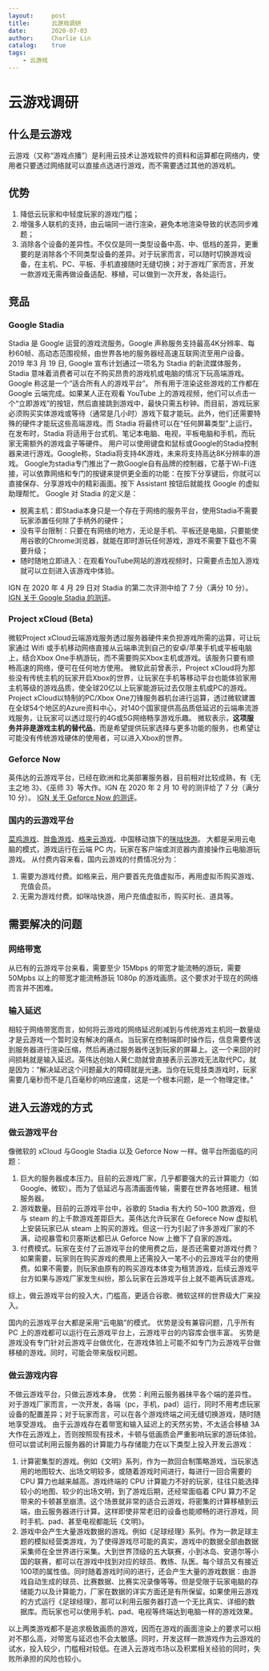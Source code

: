```yaml
---
layout:     post
title:      云游戏调研
date:       2020-07-03
author:     Charlie Lin
catalog:    true
tags:
    - 云游戏
---
```

# 云游戏调研

## 什么是云游戏

云游戏（又称“游戏点播”）是利用云技术让游戏软件的资料和运算都在网络内，使用者只要透过网络就可以直接点选进行游戏，而不需要透过其他的游戏机。

## 优势
1. 降低云玩家和中轻度玩家的游戏门槛；
2. 增强多人联机的支持，由云端同一进行渲染，避免本地渲染导致的状态同步难题；
3. 消除各个设备的差异性。不仅仅是同一类型设备中高、中、低档的差异，更重要的是消除各个不同类型设备的差异。对于玩家而言，可以随时切换游戏设备，在主机、PC、平板、手机直接随时无缝切换；对于游戏厂家而言，开发一款游戏无需再做设备适配、移植，可以做到一次开发，各处运行。

## 竞品

### Google Stadia
Stadia 是 Google 运营的游戏流服务。Google 声称服务支持最高4K分辨率、每秒60帧、高动态范围视频，由世界各地的服务器经高速互联网流至用户设备。
2019 年3 月 19 日, Google 宣布计划通过一项名为 Stadia 的新流媒体服务，Stadia 意味着消费者可以在不购买昂贵的游戏机或电脑的情况下玩高端游戏。Google 称这是一个“适合所有人的游戏平台”。 所有用于渲染这些游戏的工作都在 Google 云端完成。如果某人正在观看 YouTube 上的游戏视频，他们可以点击一个“立即游戏”的按钮，然后直接跳到游戏中，最快只需五秒钟。而目前，游戏玩家必须购买实体游戏或等待（通常是几小时）游戏下载才能玩。此外，他们还需要特殊的硬件才能玩这些高端游戏。而 Stadia 将最终可以在“任何屏幕类型”上运行。在发布时，Stadia 将适用于台式机、笔记本电脑、电视，平板电脑和手机，而玩家无需额外的游戏盒子等硬件。 用户可以使用键盘和鼠标或Google的Stadia控制器来进行游戏。Google称，Stadia将支持4K游戏，未来将支持高达8K分辨率的游戏。 Google为stadia专门推出了一款Google自有品牌的控制器，它基于Wi-Fi连接，可以依靠网络和专门的按键来提供更全面的功能：在按下分享键后，你就可以直接保存、分享游戏中的精彩画面。按下 Assistant 按钮后就能找 Google 的虚拟助理帮忙。
Google 对 Stadia 的定义是：
* 脱离主机：即Stadia本身只是一个存在于网络的服务平台，使用Stadia不需要玩家添置任何除了手柄外的硬件；
* 没有平台限制：只要在有网络的地方，无论是手机、平板还是电脑，只要能使用谷歌的Chrome浏览器，就能在即时游玩任何游戏，游戏不需要下载也不需要升级；
* 随时随地立即进入：在观看YouTube网站的游戏视频时，只需要点击加入游戏就可以立刻进入该游戏中体验。

IGN 在 2020 年 4 月 29 日对 Stadia 的第二次评测中给了 7 分（满分 10 分）。
[IGN 关于 Google Stadia 的测评](https://www.bilibili.com/video/BV1hk4y1k7W2?from=search&seid=11964382942033732037)。
### Project xCloud (Beta)
微软Project xCloud云端游戏服务透过服务器硬件来负担游戏所需的运算，可让玩家通过 Wifi 或手机移动网络直接从云端串流到自己的安卓/苹果手机或平板电脑上，结合Xbox One手柄游玩，而不需要购买Xbox主机或游戏。该服务只要有顺畅高速的网络，便可在任何地方使用。
微软此前曾表示，Project xCloud将为那些没有传统主机的玩家开启Xbox的世界，让玩家在手机等移动平台也能体验家用主机等级的游戏品质，使全球20亿以上玩家能游玩过去仅限主机或PC的游戏。
Project xCloud以特制的PC/Xbox One刀锋服务器机台进行运算，透过微软建置在全球54个地区的Azure资料中心，对140个国家提供高品质低延迟的云端串流游戏服务，让玩家可以透过现行的4G或5G网络畅享游戏乐趣。
微软表示，**这项服务并非是游戏主机的替代品**，而是希望提供玩家选择与更多功能的服务，也希望让可能没有传统游戏硬体的使用者，可以进入Xbox的世界。

### Geforce Now
英伟达的云游戏平台，已经在欧洲和北美部署服务器，目前相对比较成熟，有《无主之地 3》、《巫师 3》等大作。IGN 在 2020 年 2 月 10 号的测评给了 7 分（满分 10 分）。
[IGN 关于 Geforce Now 的测评](https://www.bilibili.com/video/BV1JK411L7Wz?from=search&seid=3428944069372091871)。

### 国内的云游戏平台

[菜鸡游戏](https://www.caijiyouxi.com/)、[胖鱼游戏](https://www.anygame.info)、[格来云游戏](https://www.gloud.cn/#/index)、中国移动旗下的[咪咕快游](pc.migufun.com)。
大都是采用云电脑的模式，游戏运行在云端 PC 内，玩家在客户端或浏览器内直接操作云电脑游玩游戏。
从付费内容来看，国内云游戏的付费情况分为：
1. 需要为游戏付费。如格来云，用户要首先充值虚拟币，再用虚拟币购买游戏、充值会员。
2. 无需为游戏付费。如咪咕快游，用户充值虚拟币，购买时长、道具等。

## 需要解决的问题

### 网络带宽
从已有的云游戏平台来看，需要至少 15Mbps 的带宽才能流畅的游玩，需要 50Mpbs 以上的带宽才能流畅游玩 1080p 的游戏画质。这个要求对于现在的网络而言并不困难。
### 输入延迟
相较于网络带宽而言，如何将云游戏的网络延迟削减到与传统游戏主机同一数量级才是云游戏一个暂时没有解决的痛点。当玩家在控制端即时操作后，信息需要传送到服务器进行渲染压缩，然后再通过服务器传送到玩家的屏幕上。这一个来回的时间损耗就是输入延迟。英伟达创始人黄仁勋就曾直接表示云游戏无法取代PC，就是因为：“解决延迟这个问题最大的障碍就是光速。当你在玩竞技类游戏时，玩家需要几毫秒而不是几百毫秒的响应速度，这是一个根本问题，是一个物理定律。”

## 进入云游戏的方式

### 做云游戏平台
像微软的 xCloud 与Google Stadia 以及 Geforce Now 一样。做平台所面临的问题：
1. 巨大的服务器成本压力。目前的云游戏厂家，几乎都要强大的云计算能力（如 Google、微软）。而为了低延迟与高清画面传输，需要在世界各地搭建、租赁服务器。
2. 游戏数量。目前的云游戏平台中，谷歌的 Stadia 有大约 50~100 款游戏，但与 steam 的上千款游戏差距巨大。英伟达允许玩家在 Geforece Now 虚拟机上安装玩家已从 steam 上购买的游戏。但这一行为引起了许多游戏厂家的不满，动视暴雪和贝塞斯达都已从 Geforce Now 上撤下了自家的游戏。
3. 付费模式。玩家在支付了云游戏平台的使用费之后，是否还需要对游戏付费？如果需要，玩家则在购买游戏的费用上还需投入一笔不小的云游戏平台的使用费。如果不需要，则玩家由原有的购买游戏本体变为租赁游戏，后续云游戏平台方如果与游戏厂家发生纠纷，那么玩家在云游戏平台上就不能再玩该游戏。

综上，做云游戏平台的投入大，门槛高，更适合谷歌、微软这样的世界级大厂来投入。

国内的云游戏平台大都是采用“云电脑”的模式。
优势是没有兼容问题，几乎所有 PC 上的游戏都可以运行在云游戏平台上，云游戏平台的内容库会很丰富。
劣势是游戏没有专门针对云游戏平台做优化，在游戏体验上可能不如专门为云游戏平台做移植的游戏。同时，可能会带来版权问题。



### 做云游戏内容
不做云游戏平台，只做云游戏本身。
优势：利用云服务器抹平各个端的差异性。对于游戏厂家而言，一次开发，各端（pc，手机，pad）运行，同时不用考虑玩家设备的配置差异；对于玩家而言，可以在各个游戏终端之间无缝切换游戏，随时随地享受游戏。
由于云游戏存在着带宽和输入延迟上的天然劣势，不太适合移植 3A 大作在云游戏上，否则按照现有技术，卡顿与低画质会严重影响玩家的游玩体验。但可以尝试利用云服务器的计算能力与存储能力在以下类型上投入开发云游戏：
1. 计算密集型的游戏。例如《文明》系列，作为一款回合制策略游戏，当玩家选用的地图较大、出场文明较多，或随着游戏时间进行，每进行一回合需要的 CPU 算力也越来越高。游戏终端的 CPU 计算能力不好的玩家，往往只能选择较小的地图、较少的出场文明，到了游戏后期，还经常面临着 CPU 算力不足带来的卡顿甚至崩溃。这个场景就非常的适合云游戏，将密集的计算移植到云端，由云服务器进行计算。这样即使非常老旧的设备也能顺畅的进行游戏，同时手机、pad、甚至电视都能玩《文明》。
2. 游戏中会产生大量游戏数据的游戏。例如《足球经理》系列。作为一款足球主题的模拟经营类游戏，为了使得游戏尽可能的真实，游戏中的数据全部由数据采集师在全世界进行采集。大到世界顶级的五大联赛，小到冰岛、安道尔等小国的联赛，都可以在游戏中找到对应的球员、教练、队医。每个球员又有接近 100项的属性值。同时随着游戏时间的进行，还会产生大量的游戏数据：由游戏自动生成的球员、比赛数据、比赛实况录像等等。但是受限于玩家电脑的存储能力以及计算能力，厂家在数据的详实方面还是有所保留。如果使用云游戏的方式运行《足球经理》，那可以利用云服务器打造一个无比真实、详细的数据库。而玩家也可以使用手机、pad、电视等终端达到电脑一样的游戏效果。

以上两类游戏都不是追求极致画质的游戏，因而在游戏的画面渲染上的要求可以相对不那么高，对带宽与延迟也不会太敏感。同时，开发这样一款游戏作为云游戏的试水，投入较少，门槛相对较低。在进入云游戏市场以及积累相关经验的同时，失败所承担的风险也较小。